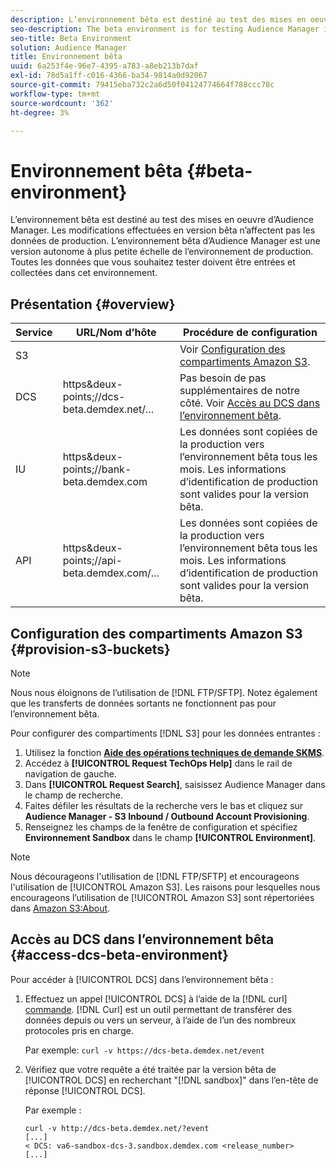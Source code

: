 ```yaml
---
description: L’environnement bêta est destiné au test des mises en oeuvre d’Audience Manager. Les modifications effectuées en version bêta n’affectent pas les données de production. L’environnement bêta d’Audience Manager est une version autonome à plus petite échelle de l’environnement de production. Toutes les données que vous souhaitez tester doivent être entrées et collectées dans cet environnement.
seo-description: The beta environment is for testing Audience Manager implementations. Changes made in beta do not affect production data. The Audience Manager beta environment is a smaller-scale, standalone version of the production environment. All the data that you want to test must be entered and collected in this environment.
seo-title: Beta Environment
solution: Audience Manager
title: Environnement bêta
uuid: 6a253f4e-96e7-4395-a783-a8eb213b7daf
exl-id: 78d5a1ff-c016-4366-ba34-9814a0d92067
source-git-commit: 79415eba732c2a6d50f04124774664f788ccc78c
workflow-type: tm+mt
source-wordcount: '362'
ht-degree: 3%

---
```


# Environnement bêta {#beta-environment}

L’environnement bêta est destiné au test des mises en oeuvre d’Audience Manager. Les modifications effectuées en version bêta n’affectent pas les données de production. L’environnement bêta d’Audience Manager est une version autonome à plus petite échelle de l’environnement de production. Toutes les données que vous souhaitez tester doivent être entrées et collectées dans cet environnement.

## Présentation {#overview}

<!-- beta_environment_admin.xml -->

| Service | URL/Nom d’hôte | Procédure de configuration |
|--- |--- |--- |
| S3 |  | Voir [Configuration des compartiments Amazon S3](admin-beta-environment.md#provision-s3-buckets). |
| DCS | https&amp;deux-points;//dcs-beta.demdex.net/... | Pas besoin de pas supplémentaires de notre côté. Voir [Accès au DCS dans l’environnement bêta](admin-beta-environment.md#access-dcs-beta-environment). |
| IU | https&amp;deux-points;//bank-beta.demdex.com | Les données sont copiées de la production vers l’environnement bêta tous les mois. Les informations d’identification de production sont valides pour la version bêta. |
| API | https&amp;deux-points;//api-beta.demdex.com/... | Les données sont copiées de la production vers l’environnement bêta tous les mois. Les informations d’identification de production sont valides pour la version bêta. |

## Configuration des compartiments Amazon S3 {#provision-s3-buckets}

>[!NOTE]
>
>Nous nous éloignons de l’utilisation de [!DNL FTP/SFTP]. Notez également que les transferts de données sortants ne fonctionnent pas pour l’environnement bêta.

Pour configurer des compartiments [!DNL S3] pour les données entrantes :

1. Utilisez la fonction [**Aide des opérations techniques de demande SKMS**](https://skms.adobe.com/).
1. Accédez à **[!UICONTROL Request TechOps Help]** dans le rail de navigation de gauche.
1. Dans **[!UICONTROL Request Search]**, saisissez Audience Manager dans le champ de recherche.
1. Faites défiler les résultats de la recherche vers le bas et cliquez sur **Audience Manager - S3 Inbound / Outbound Account Provisioning**.
1. Renseignez les champs de la fenêtre de configuration et spécifiez **Environnement Sandbox** dans le champ **[!UICONTROL Environment]**.

>[!NOTE]
>
>Nous décourageons l&#39;utilisation de [!DNL FTP/SFTP] et encourageons l&#39;utilisation de [!UICONTROL Amazon S3]. Les raisons pour lesquelles nous encourageons l’utilisation de [!UICONTROL Amazon S3] sont répertoriées dans [Amazon S3:About](https://experienceleague.adobe.com/docs/audience-manager/user-guide/reference/amazon-s3.html).

## Accès au DCS dans l’environnement bêta {#access-dcs-beta-environment}

Pour accéder à [!UICONTROL DCS] dans l’environnement bêta :

1. Effectuez un appel [!UICONTROL DCS] à l’aide de la [!DNL curl] [commande](https://curl.haxx.se/docs/manpage.html). [!DNL Curl] est un outil permettant de transférer des données depuis ou vers un serveur, à l’aide de l’un des nombreux protocoles pris en charge.

   Par exemple: `curl -v https://dcs-beta.demdex.net/event`

1. Vérifiez que votre requête a été traitée par la version bêta de [!UICONTROL DCS] en recherchant &quot;[!DNL sandbox]&quot; dans l’en-tête de réponse [!UICONTROL DCS].

   Par exemple :

   ```
   curl -v http://dcs-beta.demdex.net/?event
   [...]
   < DCS: va6-sandbox-dcs-3.sandbox.demdex.com <release_number>
   [...]
   ```

<!--
1. Determine the load balancer's endpoint IP addresses.

   Run the `dig` [command](https://en.wikipedia.org/wiki/Dig_(command)) to determine the IP address of the nearest load balancer. The `dig` command queries the Domain Name System and returns the name and IP addresses of the Audience Manager [!UICONTROL Data Collection Servers (DCS)].

   ```
   dig dcs-beta.demdex.net
   ...
   dcs-sandbox-1754093861.us-east-1.elb.amazonaws.com. 60 IN A 52.87.15.51
   dcs-sandbox-1754093861.us-east-1.elb.amazonaws.com. 60 IN A 50.16.150.8
   dcs-sandbox-1754093861.us-east-1.elb.amazonaws.com. 60 IN A 52.2.228.100
   ```

1. Using one of the addresses in the above table, add a static DNS entry in the [!DNL `/etc/hosts`] file.

   On Windows, modify [!DNL `c:\WINDOWS\system32\drivers\etc\hosts`].

   For example:

[!DNL `52.87.15.51 samplepartner.demdex.net`]

   >[!NOTE]
   >
   >The addresses change occasionally, so you must keep your [!DNL /etc/hosts] file up to date.

   Additionally, if you need to set up ID synchronization, you must add a similar entry for [!DNL dpm.demdex.net.]

[!DNL `52.87.15.51 dpm.demdex.net`] [!DNL]. 

1. Make a [!UICONTROL DCS] call, using the `curl` [command](https://curl.haxx.se/docs/manpage.html). Curl is a tool to transfer data from or to a server, using one of many supported protocols.

   For example:

[!DNL `https://<domain>/event?product=camera`] 

1. Verify that your request was served by the beta [!UICONTROL DCS] by looking for "sandbox" in the [!UICONTROL DCS] response header.

   For example:

   ```
   curl -v https://dcs-beta.demdex.net/?event
   [...]
   < DCS: va6-sandbox-dcs-3.sandbox.demdex.com <release_number>
   [...]
   ```
-->
